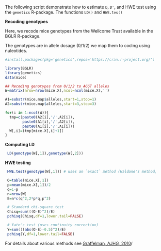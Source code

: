 The following script demonstrate how to estimate `D`, `D'`, and HWE test using the `genetics`
R-package. The functions `LD()` and `HWE.tes()`

**Recoding genotypes**

Here, we recode mice genotypes from the Wellcome Trust available in the BGLR R-package.

The genotypes are in allele dosage (0/1/2) we map them to coding using nuleotides.


```r
#install.packages(pkg='genetics',repos='https://cran.r-project.org/')

library(BGLR)
library(genetics)
data(mice)

## Recoding genotypes from 0/1/2 to ACGT alleles
W=matrix(nrow=nrow(mice.X),ncol=ncol(mice.X),'')

A1=substr(mice.map$alleles,start=1,stop=1)
A2=substr(mice.map$alleles,start=3,stop=3)

for(i in 1:ncol(W)){
  tmp=c(paste0(A2[i],'/',A2[i]),
        paste0(A1[i],'/',A2[i]),
        paste0(A1[i],'/',A1[i]))
  W[,i]=(tmp[mice.X[,i]+1])
}
```

**Computing LD**

```r
 LD(genotype(W[,1]),genotype(W[,2]))
```
**HWE testing**

```r
 HWE.test(genotype(W[,1])) # uses an `exact` method (Haldane's method, see reference below)

 O=table(mice.X[,1])
 p=mean(mice.X[,1])/2
 q=1-p
 n=nrow(W)
 E=n*c(q^2,2*p*q,p^2)

 # Standard chi-square test
 Chisq=sum(((O-E)^2)/E)
 pchisq(Chisq,df=1,lower.tail=FALSE)

 # Yate's test (uses continuity correction)
 Y=sum(((abs(O-E)-0.5)^2)/E)
 pchisq(Y,df=1,lower.tail=FALSE)


```
For details about various methods see [Graffelman, AJHG, 2010](https://pmc.ncbi.nlm.nih.gov/articles/PMC2869018/)/
